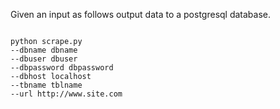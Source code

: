Given an input as follows output data to a postgresql database.

<code>
python scrape.py 
--dbname dbname
--dbuser dbuser
--dbpassword dbpassword
--dbhost localhost 
--tbname tblname
--url http://www.site.com
</code>